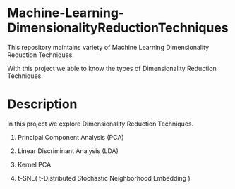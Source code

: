 # Machine-Learning-DimensionalityReductionTechniques

This repository maintains variety of Machine Learning Dimensionality Reduction Techniques.

With this project we able to know the types of Dimensionality Reduction Techniques.

# Description

In this project we explore Dimensionality Reduction Techniques.

1) Principal Component Analysis (PCA)

2) Linear Discriminant Analysis (LDA)

3) Kernel PCA

4) t-SNE( t-Distributed Stochastic Neighborhood Embedding )

